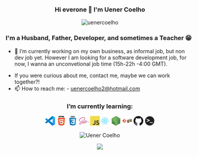 <h3 align="center">Hi everone 👋 I'm Uener Coelho</h3>

<p align="center"> <img src="https://komarev.com/ghpvc/?username=uenercoelho" alt="uenercoelho" /> </p>

### I'm a Husband, Father, Developer, and sometimes a Teacher 😁
- 🔭 I’m currently working on my own business, as informal job, but non dev job yet. However I am looking for a software development job, for now, I wanna an unconvetional job time (15h-22h -4:00 GMT).
<!-- - 👯 I’m looking to collaborate on ...
- 🤔 I’m looking for help with ... -->
- If you were curious about me, contact me, maybe we can work together?!
- 📫 How to reach me: - uenercoelho2@hotmail.com

<h3 align="center">I’m currently learning:</h3>
<p align="center">
<img alt="Visual Studio Code" width="26px" src="https://raw.githubusercontent.com/github/explore/80688e429a7d4ef2fca1e82350fe8e3517d3494d/topics/visual-studio-code/visual-studio-code.png" />
<img alt="HTML5" width="26px" src="https://raw.githubusercontent.com/github/explore/80688e429a7d4ef2fca1e82350fe8e3517d3494d/topics/html/html.png" />
<img alt="CSS3" width="26px" src="https://raw.githubusercontent.com/github/explore/80688e429a7d4ef2fca1e82350fe8e3517d3494d/topics/css/css.png" />
<img alt="Sass" width="26px" src="https://raw.githubusercontent.com/github/explore/80688e429a7d4ef2fca1e82350fe8e3517d3494d/topics/sass/sass.png" />
<img alt="JavaScript" width="26px" src="https://raw.githubusercontent.com/github/explore/80688e429a7d4ef2fca1e82350fe8e3517d3494d/topics/javascript/javascript.png" /><img alt="React" width="26px" src="https://raw.githubusercontent.com/github/explore/80688e429a7d4ef2fca1e82350fe8e3517d3494d/topics/react/react.png" />
<img alt="Node.js" width="26px" src="https://raw.githubusercontent.com/github/explore/80688e429a7d4ef2fca1e82350fe8e3517d3494d/topics/nodejs/nodejs.png" />
<img alt="Git" width="26px" src="https://raw.githubusercontent.com/github/explore/80688e429a7d4ef2fca1e82350fe8e3517d3494d/topics/git/git.png" />
<img alt="GitHub" width="26px" src="https://raw.githubusercontent.com/github/explore/78df643247d429f6cc873026c0622819ad797942/topics/github/github.png" />
<img alt="Terminal" width="26px" src="https://raw.githubusercontent.com/github/explore/80688e429a7d4ef2fca1e82350fe8e3517d3494d/topics/terminal/terminal.png" />
</p>

<p align="center"><img src="https://github-readme-stats.vercel.app/api?username=uenercoelho&show_icons=true" alt="Uener Coelho"/></p>
<p align="center"><img src="https://github-readme-stats.vercel.app/api/top-langs/?username=uenercoelho&langs_count=8&hide=html,css&layout=compact"/></p>
